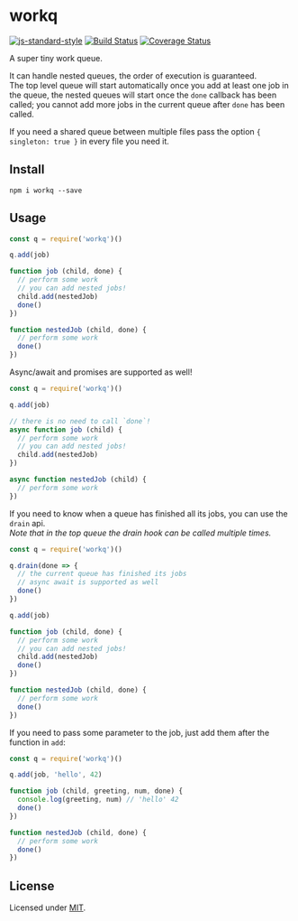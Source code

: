 # workq

[![js-standard-style](https://img.shields.io/badge/code%20style-standard-brightgreen.svg?style=flat)](http://standardjs.com/) [![Build Status](https://travis-ci.org/delvedor/workq.svg?branch=master)](https://travis-ci.org/delvedor/workq) [![Coverage Status](https://coveralls.io/repos/github/delvedor/workq/badge.svg?branch=master)](https://coveralls.io/github/delvedor/workq?branch=master)

A super tiny work queue.

It can handle nested queues, the order of execution is guaranteed.  
The top level queue will start automatically once you add at least one job in the queue, the nested queues will start once the `done` callback has been called; you cannot add more jobs in the current queue after `done` has been called.

If you need a shared queue between multiple files pass the option `{ singleton: true }` in every file you need it.

## Install
```
npm i workq --save
```
## Usage
```js
const q = require('workq')()

q.add(job)

function job (child, done) {
  // perform some work
  // you can add nested jobs!
  child.add(nestedJob)
  done()
})

function nestedJob (child, done) {
  // perform some work
  done()
})
```

Async/await and promises are supported as well!
```js
const q = require('workq')()

q.add(job)

// there is no need to call `done`!
async function job (child) {
  // perform some work
  // you can add nested jobs!
  child.add(nestedJob)
})

async function nestedJob (child) {
  // perform some work
})
```

If you need to know when a queue has finished all its jobs, you can use the `drain` api.  
*Note that in the top queue the drain hook can be called multiple times.*
```js
const q = require('workq')()

q.drain(done => {
  // the current queue has finished its jobs
  // async await is supported as well
  done()
})

q.add(job)

function job (child, done) {
  // perform some work
  // you can add nested jobs!
  child.add(nestedJob)
  done()
})

function nestedJob (child, done) {
  // perform some work
  done()
})
```

If you need to pass some parameter to the job, just add them after the function in `add`:
```js
const q = require('workq')()

q.add(job, 'hello', 42)

function job (child, greeting, num, done) {
  console.log(greeting, num) // 'hello' 42
  done()
})

function nestedJob (child, done) {
  // perform some work
  done()
})
```

## License

Licensed under [MIT](./LICENSE).
